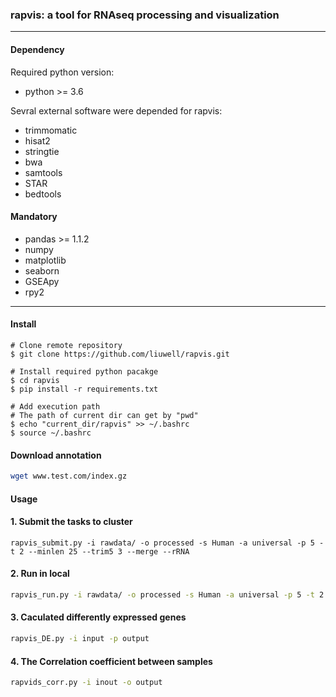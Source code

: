 ### rapvis: a tool for RNAseq processing and visualization 

***
#### Dependency 
Required python version:
+ python >= 3.6

Sevral external software were depended for rapvis:

+ trimmomatic 
+ hisat2 
+ stringtie
+ bwa
+ samtools
+ STAR
+ bedtools


#### Mandatory
+ pandas >= 1.1.2
+ numpy
+ matplotlib
+ seaborn
+ GSEApy
+ rpy2

***
#### Install

```
# Clone remote repository
$ git clone https://github.com/liuwell/rapvis.git

# Install required python pacakge
$ cd rapvis
$ pip install -r requirements.txt

# Add execution path
# The path of current dir can get by "pwd"
$ echo "current_dir/rapvis" >> ~/.bashrc
$ source ~/.bashrc
```
#### Download annotation
```bash
wget www.test.com/index.gz
```
#### Usage
#### 1. Submit the tasks to cluster
```
rapvis_submit.py -i rawdata/ -o processed -s Human -a universal -p 5 -t 2 --minlen 25 --trim5 3 --merge --rRNA
```

#### 2. Run in local
```bash
rapvis_run.py -i rawdata/ -o processed -s Human -a universal -p 5 -t 2 --minlen 25 --trim5 3 --merge --rRNA
```
#### 3. Caculated differently expressed genes
```bash
rapvis_DE.py -i input -p output
```

#### 4. The Correlation coefficient between samples
```bash
rapvids_corr.py -i inout -o output
```

